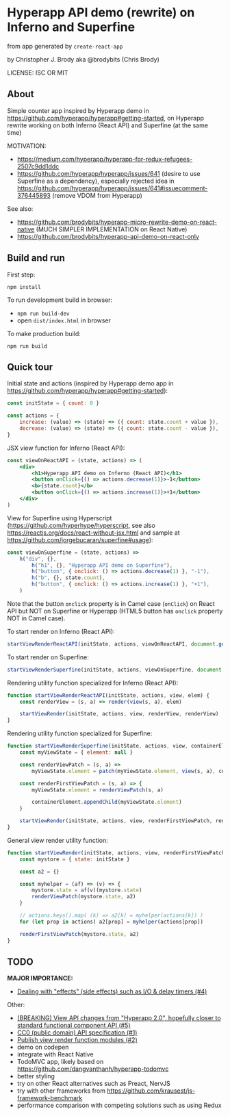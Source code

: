 # Hyperapp API demo (rewrite) on Inferno and Superfine

from app generated by `create-react-app`

by Christopher J. Brody aka @brodybits (Chris Brody)

LICENSE: ISC OR MIT

## About

Simple counter app inspired by Hyperapp demo in <https://github.com/hyperapp/hyperapp#getting-started>, on Hyperapp rewrite working on both Inferno (React API) and Superfine (at the same time)

MOTIVATION:

- <https://medium.com/hyperapp/hyperapp-for-redux-refugees-2507c9dd1ddc>
- <https://github.com/hyperapp/hyperapp/issues/641> (desire to use Superfine as a dependency), especially rejected idea in <https://github.com/hyperapp/hyperapp/issues/641#issuecomment-376445893> (remove VDOM from Hyperapp)

See also:
- <https://github.com/brodybits/hyperapp-micro-rewrite-demo-on-react-native> (MUCH SIMPLER IMPLEMENTATION on React Native)
- <https://github.com/brodybits/hyperapp-api-demo-on-react-only>

## Build and run

First step:

    npm install

To run development build in browser:

* `npm run build-dev`
* open `dist/index.html` in browser

To make production build:

    npm run build

## Quick tour

Initial state and actions (inspired by Hyperapp demo app in <https://github.com/hyperapp/hyperapp#getting-started>):

```js
const initState = { count: 0 }

const actions = {
    increase: (value) => (state) => ({ count: state.count + value }),
    decrease: (value) => (state) => ({ count: state.count - value }),
}
```

JSX view function for Inferno (React API):

```jsx
const viewOnReactAPI = (state, actions) => (
    <div>
        <h1>Hyperapp API demo on Inferno (React API)</h1>
        <button onClick={() => actions.decrease(1)}>-1</button>
        <b>{state.count}</b>
        <button onClick={() => actions.increase(1)}>+1</button>
    </div>
)
```

View for Superfine using Hyperscript (<https://github.com/hyperhype/hyperscript>, see also <https://reactjs.org/docs/react-without-jsx.html> and sample at <https://github.com/jorgebucaran/superfine#usage>):

```js
const viewOnSuperfine = (state, actions) =>
    h("div", {},
        h("h1", {}, "Hyperapp API demo on Superfine"),
        h("button", { onclick: () => actions.decrease(1) }, "-1"),
        h("b", {}, state.count),
        h("button", { onclick: () => actions.increase(1) }, "+1"),
    )
```

Note that the button `onclick` property is in Camel case (`onClick`) on React API but NOT on Superfine or Hyperapp (HTML5 button has `onclick` property NOT in Camel case).

To start render on Inferno (React API):

```js
startViewRenderReactAPI(initState, actions, viewOnReactAPI, document.getElementById('root'))
```

To start render on Superfine:

```js
startViewRenderSuperfine(initState, actions, viewOnSuperfine, document.body)
```

Rendering utility function specialized for Inferno (React API):

```js
function startViewRenderReactAPI(initState, actions, view, elem) {
    const renderView = (s, a) => render(view(s, a), elem)

    startViewRender(initState, actions, view, renderView, renderView)
}
```

Rendering utility function specialized for Superfine:

```js
function startViewRenderSuperfine(initState, actions, view, containerElement) {
    const myViewState = { element: null }

    const renderViewPatch = (s, a) =>
        myViewState.element = patch(myViewState.element, view(s, a), containerElement)

    const renderFirstViewPatch = (s, a) => {
        myViewState.element = renderViewPatch(s, a)

        containerElement.appendChild(myViewState.element)
    }

    startViewRender(initState, actions, view, renderFirstViewPatch, renderViewPatch)
}
```

General view render utility function:

```js
function startViewRender(initState, actions, view, renderFirstViewPatch, renderViewPatch) {
    const mystore = { state: initState }

    const a2 = {}

    const myhelper = (af) => (v) => {
        mystore.state = af(v)(mystore.state)
        renderViewPatch(mystore.state, a2)
    }

    // actions.keys().map( (k) => a2[k] = myhelper(actions[k]) )
    for (let prop in actions) a2[prop] = myhelper(actions[prop])

    renderFirstViewPatch(mystore.state, a2)
}
```

## TODO

**MAJOR IMPORTANCE:**

- [Dealing with "effects" (side effects) such as I/O & delay timers (#4)](https://github.com/brodybits/hyperapp-api-demo-on-inferno-and-ultradom/issues/4)

Other:

- [(BREAKING) View API changes from "Hyperapp 2.0", hopefully closer to standard functional component API (#5)](https://github.com/brodybits/hyperapp-api-demo-on-inferno-and-ultradom/issues/5)
- [CC0 (public domain) API specification (#1)](https://github.com/brodybits/hyperapp-api-demo-on-inferno-and-ultradom/issues/1)
- [Publish view render function modules (#2)](https://github.com/brodybits/hyperapp-api-demo-on-inferno-and-ultradom/issues/2)
- demo on codepen
- integrate with React Native
- TodoMVC app, likely based on <https://github.com/dangvanthanh/hyperapp-todomvc>
- better styling
- try on other React alternatives such as Preact, NervJS
- try with other frameworks from <https://github.com/krausest/js-framework-benchmark>
- performance comparison with competing solutions such as using Redux
